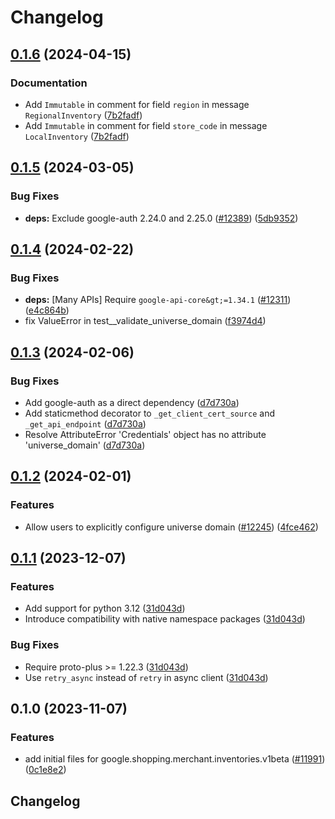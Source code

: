 # Changelog

## [0.1.6](https://github.com/googleapis/google-cloud-python/compare/google-shopping-merchant-inventories-v0.1.5...google-shopping-merchant-inventories-v0.1.6) (2024-04-15)


### Documentation

* Add `Immutable` in comment for field `region` in message `RegionalInventory` ([7b2fadf](https://github.com/googleapis/google-cloud-python/commit/7b2fadf9b68fd57adc0c9e17d4b44463d5eee68d))
* Add `Immutable` in comment for field `store_code` in message `LocalInventory` ([7b2fadf](https://github.com/googleapis/google-cloud-python/commit/7b2fadf9b68fd57adc0c9e17d4b44463d5eee68d))

## [0.1.5](https://github.com/googleapis/google-cloud-python/compare/google-shopping-merchant-inventories-v0.1.4...google-shopping-merchant-inventories-v0.1.5) (2024-03-05)


### Bug Fixes

* **deps:** Exclude google-auth 2.24.0 and 2.25.0 ([#12389](https://github.com/googleapis/google-cloud-python/issues/12389)) ([5db9352](https://github.com/googleapis/google-cloud-python/commit/5db93528a1ad20825d4d12dcf5fdf9624879f2ce))

## [0.1.4](https://github.com/googleapis/google-cloud-python/compare/google-shopping-merchant-inventories-v0.1.3...google-shopping-merchant-inventories-v0.1.4) (2024-02-22)


### Bug Fixes

* **deps:** [Many APIs] Require `google-api-core&gt;=1.34.1` ([#12311](https://github.com/googleapis/google-cloud-python/issues/12311)) ([e4c864b](https://github.com/googleapis/google-cloud-python/commit/e4c864b3e67c7f7f33dfb0d2107fa138492ad338))
* fix ValueError in test__validate_universe_domain ([f3974d4](https://github.com/googleapis/google-cloud-python/commit/f3974d46a9ba9f549e31251ebc2daeb6b9b4745a))

## [0.1.3](https://github.com/googleapis/google-cloud-python/compare/google-shopping-merchant-inventories-v0.1.2...google-shopping-merchant-inventories-v0.1.3) (2024-02-06)


### Bug Fixes

* Add google-auth as a direct dependency ([d7d730a](https://github.com/googleapis/google-cloud-python/commit/d7d730acd3b1da86b996fa18c81272f1c9a00406))
* Add staticmethod decorator to `_get_client_cert_source` and `_get_api_endpoint` ([d7d730a](https://github.com/googleapis/google-cloud-python/commit/d7d730acd3b1da86b996fa18c81272f1c9a00406))
* Resolve AttributeError 'Credentials' object has no attribute 'universe_domain' ([d7d730a](https://github.com/googleapis/google-cloud-python/commit/d7d730acd3b1da86b996fa18c81272f1c9a00406))

## [0.1.2](https://github.com/googleapis/google-cloud-python/compare/google-shopping-merchant-inventories-v0.1.1...google-shopping-merchant-inventories-v0.1.2) (2024-02-01)


### Features

* Allow users to explicitly configure universe domain ([#12245](https://github.com/googleapis/google-cloud-python/issues/12245)) ([4fce462](https://github.com/googleapis/google-cloud-python/commit/4fce46283482bc303fd9bf8b25c3e74b2e619d6c))

## [0.1.1](https://github.com/googleapis/google-cloud-python/compare/google-shopping-merchant-inventories-v0.1.0...google-shopping-merchant-inventories-v0.1.1) (2023-12-07)


### Features

* Add support for python 3.12 ([31d043d](https://github.com/googleapis/google-cloud-python/commit/31d043de5a0b8bd329e8d5a36e7811d5ea7bd7a1))
* Introduce compatibility with native namespace packages ([31d043d](https://github.com/googleapis/google-cloud-python/commit/31d043de5a0b8bd329e8d5a36e7811d5ea7bd7a1))


### Bug Fixes

* Require proto-plus &gt;= 1.22.3 ([31d043d](https://github.com/googleapis/google-cloud-python/commit/31d043de5a0b8bd329e8d5a36e7811d5ea7bd7a1))
* Use `retry_async` instead of `retry` in async client ([31d043d](https://github.com/googleapis/google-cloud-python/commit/31d043de5a0b8bd329e8d5a36e7811d5ea7bd7a1))

## 0.1.0 (2023-11-07)


### Features

* add initial files for google.shopping.merchant.inventories.v1beta ([#11991](https://github.com/googleapis/google-cloud-python/issues/11991)) ([0c1e8e2](https://github.com/googleapis/google-cloud-python/commit/0c1e8e2dd4b0683e67f3d637f3af977f3fe1510e))

## Changelog
